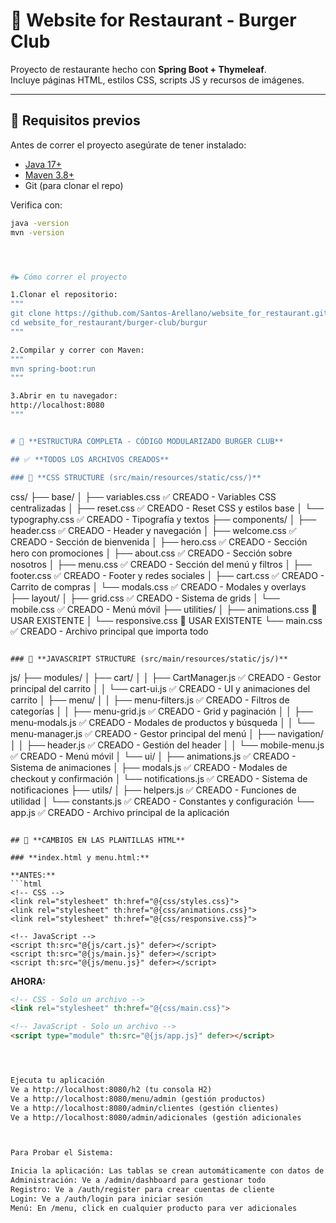# 🍔 Website for Restaurant - Burger Club

Proyecto de restaurante hecho con **Spring Boot + Thymeleaf**.  
Incluye páginas HTML, estilos CSS, scripts JS y recursos de imágenes.

---

## 🚀 Requisitos previos

Antes de correr el proyecto asegúrate de tener instalado:

- [Java 17+](https://adoptium.net/)  
- [Maven 3.8+](https://maven.apache.org/)  
- Git (para clonar el repo)

Verifica con:

```bash
java -version
mvn -version




#▶️ Cómo correr el proyecto

1.Clonar el repositorio:
"""
git clone https://github.com/Santos-Arellano/website_for_restaurant.git
cd website_for_restaurant/burger-club/burgur
"""

2.Compilar y correr con Maven:
"""
mvn spring-boot:run
"""

3.Abrir en tu navegador:
http://localhost:8080
"""


# 🍔 **ESTRUCTURA COMPLETA - CÓDIGO MODULARIZADO BURGER CLUB**

## ✅ **TODOS LOS ARCHIVOS CREADOS**

### 📁 **CSS STRUCTURE (src/main/resources/static/css/)**

```
css/
├── base/
│   ├── variables.css           ✅ CREADO - Variables CSS centralizadas
│   ├── reset.css              ✅ CREADO - Reset CSS y estilos base
│   └── typography.css         ✅ CREADO - Tipografía y textos
├── components/
│   ├── header.css             ✅ CREADO - Header y navegación
│   ├── welcome.css            ✅ CREADO - Sección de bienvenida
│   ├── hero.css               ✅ CREADO - Sección hero con promociones
│   ├── about.css              ✅ CREADO - Sección sobre nosotros
│   ├── menu.css               ✅ CREADO - Sección del menú y filtros
│   ├── footer.css             ✅ CREADO - Footer y redes sociales
│   ├── cart.css               ✅ CREADO - Carrito de compras
│   └── modals.css             ✅ CREADO - Modales y overlays
├── layout/
│   ├── grid.css               ✅ CREADO - Sistema de grids
│   └── mobile.css             ✅ CREADO - Menú móvil
├── utilities/
│   ├── animations.css         📁 USAR EXISTENTE
│   └── responsive.css         📁 USAR EXISTENTE
└── main.css                   ✅ CREADO - Archivo principal que importa todo
```

### 📁 **JAVASCRIPT STRUCTURE (src/main/resources/static/js/)**

```
js/
├── modules/
│   ├── cart/
│   │   ├── CartManager.js     ✅ CREADO - Gestor principal del carrito
│   │   └── cart-ui.js         ✅ CREADO - UI y animaciones del carrito
│   ├── menu/
│   │   ├── menu-filters.js    ✅ CREADO - Filtros de categorías
│   │   ├── menu-grid.js       ✅ CREADO - Grid y paginación
│   │   ├── menu-modals.js     ✅ CREADO - Modales de productos y búsqueda
│   │   └── menu-manager.js    ✅ CREADO - Gestor principal del menú
│   ├── navigation/
│   │   ├── header.js          ✅ CREADO - Gestión del header
│   │   └── mobile-menu.js     ✅ CREADO - Menú móvil
│   └── ui/
│       ├── animations.js      ✅ CREADO - Sistema de animaciones
│       ├── modals.js          ✅ CREADO - Modales de checkout y confirmación
│       └── notifications.js   ✅ CREADO - Sistema de notificaciones
├── utils/
│   ├── helpers.js             ✅ CREADO - Funciones de utilidad
│   └── constants.js           ✅ CREADO - Constantes y configuración
└── app.js                     ✅ CREADO - Archivo principal de la aplicación
```

## 🔧 **CAMBIOS EN LAS PLANTILLAS HTML**

### **index.html y menu.html:**

**ANTES:**
```html
<!-- CSS -->
<link rel="stylesheet" th:href="@{css/styles.css}">
<link rel="stylesheet" th:href="@{css/animations.css}">
<link rel="stylesheet" th:href="@{css/responsive.css}">

<!-- JavaScript -->
<script th:src="@{js/cart.js}" defer></script>
<script th:src="@{js/main.js}" defer></script>
<script th:src="@{js/menu.js}" defer></script>
```

**AHORA:**
```html
<!-- CSS - Solo un archivo -->
<link rel="stylesheet" th:href="@{css/main.css}">

<!-- JavaScript - Solo un archivo -->
<script type="module" th:src="@{js/app.js}" defer></script>




Ejecuta tu aplicación
Ve a http://localhost:8080/h2 (tu consola H2)
Ve a http://localhost:8080/menu/admin (gestión productos)
Ve a http://localhost:8080/admin/clientes (gestión clientes)
Ve a http://localhost:8080/admin/adicionales (gestión adicionales



Para Probar el Sistema:

Inicia la aplicación: Las tablas se crean automáticamente con datos de prueba
Administración: Ve a /admin/dashboard para gestionar todo
Registro: Ve a /auth/register para crear cuentas de cliente
Login: Ve a /auth/login para iniciar sesión
Menú: En /menu, click en cualquier producto para ver adicionales